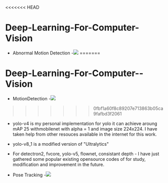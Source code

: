 <<<<<<< HEAD
# Deep-Learning-For-Computer-Vision
- Abnormal Motion Detection
  -![](https://github.com/irfanhasib0/Deep-Learning-For-Computer-Vision/blob/main/motion-detection/lock_1.gif)
=======
# Deep-Learning-For-Computer--Vision
- MotionDetection
  -![](https://github.com/irfanhasib0/Deep-Learning-For-Computer-Vision/blob/main/MotionDetection/lock_1.gif)
>>>>>>> 0fbf1a60f8c89207e713863b05ca9fafbd3f2061

- yolo-v4 is my personal implementation for yolo it can achieve aroung mAP 25 withmobilenet with alpha = 1 and image size 224x224. I have taken help from other resouces available in the internet for this work.
- yolo-v8_1 is a modified version of "Ultralytics"
- For detectron2, fvcore, yolo-v5, flownet, consistant depth - I have just gathered some popular existing opensource codes of for study, modification and improvement in the future.


- Pose Tracking
  -![](https://github.com/irfanhasib0/Deep-Learning-For-Computer-Vision/blob/main/pose-detection/results/result_3_50.gif)

